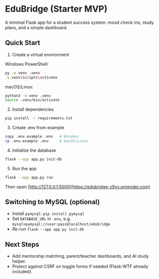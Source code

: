 # EduBridge (Starter MVP)

A minimal Flask app for a student success system: mood check-ins, study plans, and a simple dashboard.

## Quick Start

1) Create a virtual environment

Windows PowerShell:
```bash
py -m venv .venv
.\.venv\Scripts\activate
```

macOS/Linux:
```bash
python3 -m venv .venv
source .venv/bin/activate
```

2) Install dependencies
```bash
pip install -r requirements.txt
```

3) Create .env from example
```bash
copy .env.example .env   # Windows
cp .env.example .env     # macOS/Linux
```

4) Initialize the database
```bash
flask --app app.py init-db
```

5) Run the app
```bash
flask --app app.py run
```
Then open [http://127.0.0.1:5000](https://edubridge-z9vy.onrender.com)

## Switching to MySQL (optional)
- Install `pymysql`: `pip install pymysql`
- Set `DATABASE_URL` in `.env`, e.g. `mysql+pymysql://user:pass@localhost/edubridge`
- Re-run `flask --app app.py init-db`

## Next Steps
- Add mentorship matching, parent/teacher dashboards, and AI study helper.
- Protect against CSRF on toggle forms if needed (Flask-WTF already included).
